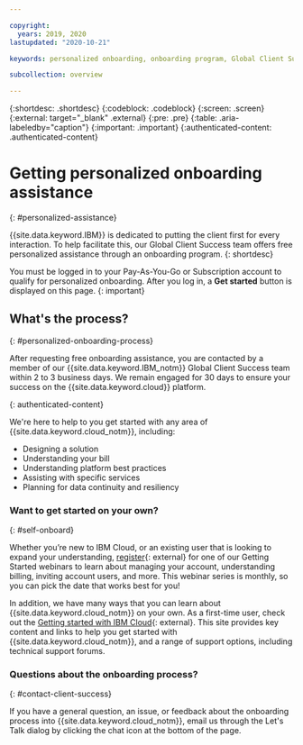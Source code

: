 ```yaml
---

copyright:
  years: 2019, 2020
lastupdated: "2020-10-21"

keywords: personalized onboarding, onboarding program, Global Client Success, getting started, how to, get help, new user, first time, personal, dedicated assistance, cloud onboarding, account setup, first time, how to use cloud, new to cloud, initial setup, sales, direct assignment, onboard, ready to start, help, initial deployment

subcollection: overview

---
```


{:shortdesc: .shortdesc}
{:codeblock: .codeblock}
{:screen: .screen}
{:external: target="_blank" .external}
{:pre: .pre}
{:table: .aria-labeledby="caption"}
{:important: .important}
{:authenticated-content: .authenticated-content}

# Getting personalized onboarding assistance
{: #personalized-assistance}

{{site.data.keyword.IBM}} is dedicated to putting the client first for every interaction. To help facilitate this, our Global Client Success team offers free personalized assistance through an onboarding program.
{: shortdesc}

You must be logged in to your Pay-As-You-Go or Subscription account to qualify for personalized onboarding. After you log in, a **Get started** button is displayed on this page.
{: important}

## What's the process?
{: #personalized-onboarding-process}

After requesting free onboarding assistance, you are contacted by a member of our {{site.data.keyword.IBM_notm}} Global Client Success team within 2 to 3 business days. We remain engaged for 30 days to ensure your success on the {{site.data.keyword.cloud}} platform. 

<div class="onboarding-ub">
  <div class="ub-widget" style="display: flex;">
    <div ub-in-page="5cbe76490f72eb04484f31e8"></div>
  </div>
</div>
{: authenticated-content}

We're here to help to you get started with any area of {{site.data.keyword.cloud_notm}}, including: 
* Designing a solution 
* Understanding your bill
* Understanding platform best practices  
* Assisting with specific services 
* Planning for data continuity and resiliency

### Want to get started on your own?
{: #self-onboard}

Whether you’re new to IBM Cloud, or an existing user that is looking to expand your understanding, [register](https://register.gotowebinar.com/rt/8851117388988841483){: external} for one of our Getting Started webinars to learn about managing your account, understanding billing, inviting account users, and more. This webinar series is monthly, so you can pick the date that works best for you! 

In addition, we have many ways that you can learn about {{site.data.keyword.cloud_notm}} on your own. As a first-time user, check out the [Getting started with IBM Cloud](https://www.ibm.com/cloud/get-started){: external}. This site provides key content and links to help you get started with {{site.data.keyword.cloud_notm}}, and a range of support options, including technical support forums. 

### Questions about the onboarding process?
{: #contact-client-success}

If you have a general question, an issue, or feedback about the onboarding process into {{site.data.keyword.cloud_notm}}, email us through the Let's Talk dialog by clicking the chat icon at the bottom of the page. 


